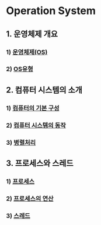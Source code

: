 # Operation System

## 1. 운영체제 개요

### 1) [운영체제(OS)](./운영체제(OS).md)

### 2) [OS유형](./OS유형.md)

## 2. 컴퓨터 시스템의 소개

### 1) [컴퓨터의 기본 구성](./컴퓨터의%20기본%20구성.md)

### 2) [컴퓨터 시스템의 동작](./컴퓨터%20시스템의%20동작.md)

### 3) [병렬처리](./병렬처리)

## 3. 프로세스와 스레드

### 1) [프로세스](./프로세스.md)

### 2) [프로세스의 연산](./프로세스의%20연산.md)

### 3) [스레드](./스레드.md)